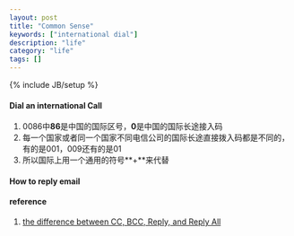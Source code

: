 ```yaml
---
layout: post
title: "Common Sense"
keywords: ["international dial"]
description: "life"
category: "life"
tags: []
---
```

{% include JB/setup %}

#### Dial an international Call

1. 0086中**86**是中国的国际区号，**0**是中国的国际长途接入码
2. 每一个国家或者同一个国家不同电信公司的国际长途直接拨入码都是不同的，有的是001，009还有的是01
3. 所以国际上用一个通用的符号**+**来代替

#### How to reply email



#### reference
1. [the difference between CC, BCC, Reply, and Reply All](https://blog.hubspot.com/sales/reply-reply-all-bcc-flowchart)
